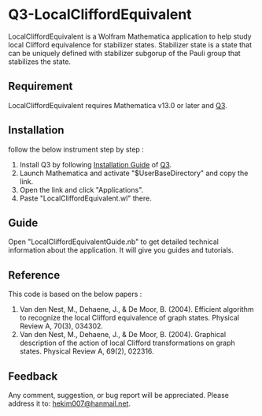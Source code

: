 # Q3-LocalCliffordEquivalent
LocalCliffordEquivalent is a Wolfram Mathematica application to help study local Clifford equivalence for stabilizer states. Stabilizer state is a state that can be uniquely defined with stabilizer subgorup of the Pauli group that stabilizes the state.
## Requirement
LocalCliffordEquivalent requires Mathematica v13.0 or later and [Q3](https://github.com/quantum-mob/Q3).
## Installation
follow the below instrument step by step :
1. Install Q3 by following [Installation Guide](https://github.com/quantum-mob/Q3/blob/main/INSTALL.md) of [Q3](https://github.com/quantum-mob/Q3).
2. Launch Mathematica and activate "$UserBaseDirectory" and copy the link.
3. Open the link and click "Applications".
4. Paste "LocalCliffordEquivalent.wl" there.
## Guide
Open "LocalCliffordEquivalentGuide.nb" to get detailed technical information about the application. It will give you guides and tutorials.
## Reference
This code is based on the below papers :
1. Van den Nest, M., Dehaene, J., & De Moor, B. (2004). Efficient algorithm to recognize the local Clifford equivalence of graph states. Physical Review A, 70(3), 034302.
2. Van den Nest, M., Dehaene, J., & De Moor, B. (2004). Graphical description of the action of local Clifford transformations on graph states. Physical Review A, 69(2), 022316.
## Feedback
Any comment, suggestion, or bug report will be appreciated. Please address it to: hekim007@hanmail.net.
